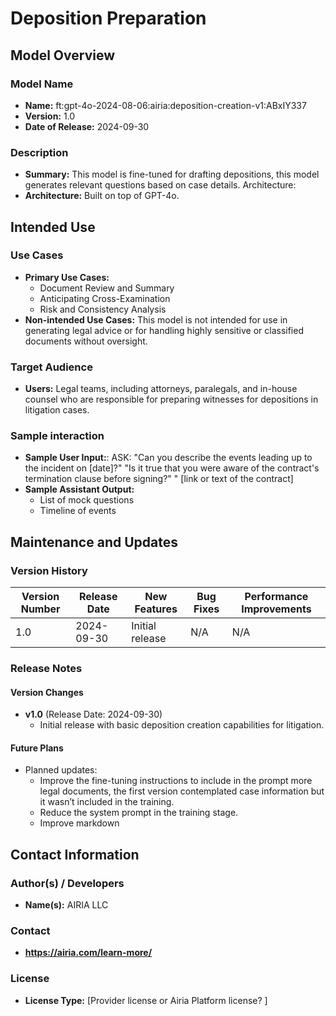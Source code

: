# Deposition Preparation

## Model Overview

### Model Name
- **Name:** ft:gpt-4o-2024-08-06:airia:deposition-creation-v1:ABxIY337 
- **Version:** 1.0
- **Date of Release:** 2024-09-30

### Description
- **Summary:** This model is fine-tuned for drafting depositions, this model generates relevant questions based on case details.
Architecture: 
- **Architecture:**  Built on top of GPT-4o.

## Intended Use

### Use Cases
- **Primary Use Cases:**
  - Document Review and Summary
  - Anticipating Cross-Examination
  - Risk and Consistency Analysis
- **Non-intended Use Cases:** This model is not intended for use in generating legal advice or for handling highly sensitive or classified documents without oversight.

### Target Audience
- **Users:** Legal teams, including attorneys, paralegals, and in-house counsel who are responsible for preparing witnesses for depositions in litigation cases.
  
### Sample interaction
- **Sample User Input:**: ASK: "Can you describe the events leading up to the incident on [date]?" "Is it true that you were aware of the contract's termination clause before signing?" " [link or text of the contract]
- **Sample Assistant Output:**
  - List of mock questions
  - Timeline of events




## Maintenance and Updates

### Version History
| Version Number | Release Date | New Features                  | Bug Fixes                   | Performance Improvements     |
|----------------|--------------|-------------------------------|-----------------------------|------------------------------|
| 1.0            | 2024-09-30  | Initial release               | N/A | N/A |



### Release Notes
#### Version Changes
- **v1.0** (Release Date: 2024-09-30)
  - Initial release with basic deposition creation capabilities for litigation. 


#### Future Plans
- Planned updates: 
  - Improve the fine-tuning instructions to include in the prompt more legal documents,  the first version contemplated case information but it wasn’t included in the training.
  - Reduce the system prompt in the training stage.
  - Improve markdown

## Contact Information

### Author(s) / Developers
- **Name(s):** AIRIA LLC

### Contact
- **https://airia.com/learn-more/** 

### License
- **License Type:** [Provider license or Airia Platform license? ]
